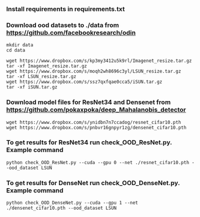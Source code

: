 ### Install requirements in requirements.txt
### Download ood datasets to ./data from https://github.com/facebookresearch/odin
    mkdir data
    cd data

    wget https://www.dropbox.com/s/kp3my3412u5k9rl/Imagenet_resize.tar.gz
    tar -xf Imagenet_resize.tar.gz 
    wget https://www.dropbox.com/s/moqh2wh8696c3yl/LSUN_resize.tar.gz
    tar -xf LSUN_resize.tar.gz 
    wget https://www.dropbox.com/s/ssz7qxfqae0cca5/iSUN.tar.gz
    tar -xf iSUN.tar.gz 
### Download model files for ResNet34 and Densenet from https://github.com/pokaxpoka/deep_Mahalanobis_detector
    wget https://www.dropbox.com/s/ynidbn7n7ccadog/resnet_cifar10.pth
    wget https://www.dropbox.com/s/pnbvr16gnpyr1zg/densenet_cifar10.pth
    
### To get results for ResNet34 run check_OOD_ResNet.py. Example command
    python check_OOD_ResNet.py --cuda --gpu 0 --net ./resnet_cifar10.pth --ood_dataset LSUN 
### To get results for DenseNet run check_OOD_DenseNet.py. Example command
    python check_OOD_DenseNet.py --cuda --gpu 1 --net ./densenet_cifar10.pth --ood_dataset LSUN 
